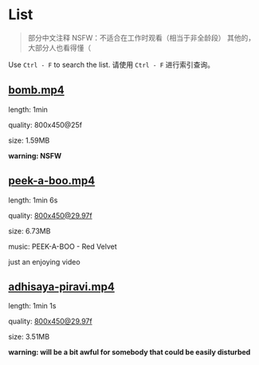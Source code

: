 # List

> 部分中文注释
> NSFW：不适合在工作时观看（相当于非全龄段）
> 其他的，大部分人也看得懂（

Use `Ctrl - F` to search the list. 请使用 `Ctrl - F` 进行索引查询。

## [bomb.mp4](https://neave.tv/assets/videos/bomb.mp4)

length: 1min

quality: 800x450@25f

size: 1.59MB

**warning: NSFW**

## [peek-a-boo.mp4](https://neave.tv/assets/videos/peek-a-boo.mp4)

length: 1min 6s

quality: 800x450@29.97f

size: 6.73MB

music: PEEK-A-BOO - Red Velvet

just an enjoying video

## [adhisaya-piravi.mp4](https://neave.tv/assets/videos/adhisaya-piravi.mp4)

length: 1min 1s

quality: 800x450@29.97f

size: 3.51MB

**warning: will be a bit awful for somebody that could be easily disturbed**